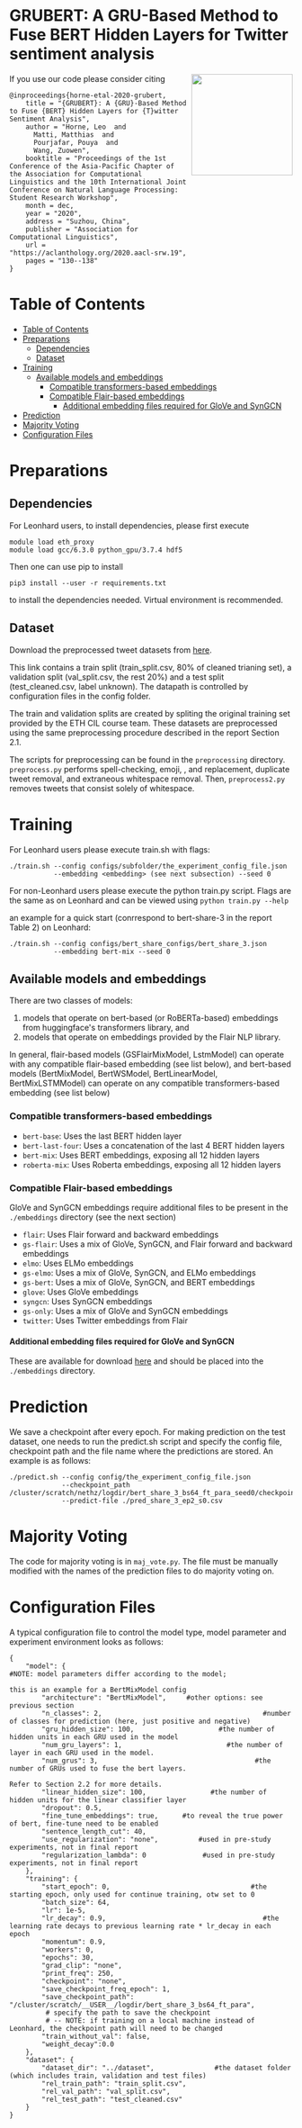 # GRUBERT: A GRU-Based Method to Fuse BERT Hidden Layers for Twitter sentiment analysis

<img align="right" width="180" src="https://github.com/ZuowenWang0000/GRUBERT-A-GRU-Based-Method-to-Fuse-BERT-Hidden-Layers-for-Twitter-sentiment-analysis/blob/master/grubert.png">

If you use our code please consider citing
```
@inproceedings{horne-etal-2020-grubert,
    title = "{GRUBERT}: A {GRU}-Based Method to Fuse {BERT} Hidden Layers for {T}witter Sentiment Analysis",
    author = "Horne, Leo  and
      Matti, Matthias  and
      Pourjafar, Pouya  and
      Wang, Zuowen",
    booktitle = "Proceedings of the 1st Conference of the Asia-Pacific Chapter of the Association for Computational Linguistics and the 10th International Joint Conference on Natural Language Processing: Student Research Workshop",
    month = dec,
    year = "2020",
    address = "Suzhou, China",
    publisher = "Association for Computational Linguistics",
    url = "https://aclanthology.org/2020.aacl-srw.19",
    pages = "130--138"
}
```
# Table of Contents
- [Table of Contents](#table-of-contents)
- [Preparations](#preparations)
  - [Dependencies](#dependencies)
  - [Dataset](#dataset)
- [Training](#training)
  - [Available models and embeddings](#available-models-and-embeddings) 
    - [Compatible transformers-based embeddings](#compatible-transformers-based-embeddings)
    - [Compatible Flair-based embeddings](#compatible-flair-based-embeddings)
      - [Additional embedding files required for GloVe and SynGCN](#additional-embedding-files-required-for-glove-and-syngcn)
- [Prediction](#prediction)
- [Majority Voting](#majority-voting)
- [Configuration Files](#configuration-files)

# Preparations

## Dependencies 
For Leonhard users, to install dependencies, please first execute
```
module load eth_proxy
module load gcc/6.3.0 python_gpu/3.7.4 hdf5
```
Then one can use pip to install
```
pip3 install --user -r requirements.txt
```
to install the dependencies needed. Virtual environment is recommended.

## Dataset
Download the preprocessed tweet datasets from [here](https://polybox.ethz.ch/index.php/s/Tb0QWEKEK9Bhiqy?path=%2Fdataset%2Ffinal_dataset).

This link contains a train split (train_split.csv, 80% of cleaned trianing set), a validation split (val_split.csv, the rest 20%) and a test split (test_cleaned.csv, label unknown). 
The datapath is controlled by configuration files in the config folder.

The train and validation splits are created by spliting the original training set provided by the ETH CIL course team.
These datasets are preprocessed using the same preprocessing procedure described in the report Section 2.1.

The scripts for preprocessing can be found in the `preprocessing` directory. `preprocess.py` performs spell-checking, emoji, <user>, and <url> replacement, duplicate tweet removal, and extraneous whitespace removal. Then, `preprocess2.py` removes tweets that consist solely of whitespace.

# Training
For Leonhard users please execute train.sh with flags:
```
./train.sh --config configs/subfolder/the_experiment_config_file.json 
           --embedding <embedding> (see next subsection) --seed 0
```

For non-Leonhard users please execute the python train.py script. Flags are the same as on Leonhard and can be viewed using `python train.py --help`


an example for a quick start (conrrespond to bert-share-3 in the report Table 2) on Leonhard:
```
./train.sh --config configs/bert_share_configs/bert_share_3.json 
           --embedding bert-mix --seed 0
```

## Available models and embeddings
There are two classes of models: 
1. models that operate on bert-based (or RoBERTa-based) embeddings from huggingface's transformers library, and 
2. models that operate on embeddings provided by the Flair NLP library. 

In general, flair-based models (GSFlairMixModel, LstmModel) can operate with any compatible flair-based embedding (see list below), and bert-based models (BertMixModel, BertWSModel, BertLinearModel, BertMixLSTMModel) can operate on any compatible transformers-based embedding (see list below)

### Compatible transformers-based embeddings
- `bert-base`: Uses the last BERT hidden layer
- `bert-last-four`: Uses a concatenation of the last 4 BERT hidden layers
- `bert-mix`: Uses BERT embeddings, exposing all 12 hidden layers
- `roberta-mix`: Uses Roberta embeddings, exposing all 12 hidden layers


### Compatible Flair-based embeddings
GloVe and SynGCN embeddings require additional files to be present in the `./embeddings` directory (see the next section)

- `flair`: Uses Flair forward and backward embeddings 
- `gs-flair`: Uses a mix of GloVe, SynGCN, and Flair forward and backward embeddings 
- `elmo`: Uses ELMo embeddings
- `gs-elmo`: Uses a mix of GloVe, SynGCN, and ELMo embeddings
- `gs-bert`: Uses a mix of GloVe, SynGCN, and BERT embeddings
- `glove`: Uses GloVe embeddings
- `syngcn`: Uses SynGCN embeddings
- `gs-only`: Uses a mix of GloVe and SynGCN embeddings
- `twitter`: Uses Twitter embeddings from Flair

#### Additional embedding files required for GloVe and SynGCN

These are available for download [here](https://polybox.ethz.ch/index.php/s/Tb0QWEKEK9Bhiqy?path=%2Fembeddings) and should be placed into the `./embeddings` directory.


# Prediction
We save a checkpoint after every epoch. For making prediction on the test dataset, one needs to run the 
predict.sh script and specify the config file, checkpoint path and the file name where the predictions are stored. An example is as follows:
```
./predict.sh --config config/the_experiment_config_file.json 
             --checkpoint_path /cluster/scratch/nethz/logdir/bert_share_3_bs64_ft_para_seed0/checkpoint_2.tar 
             --predict-file ./pred_share_3_ep2_s0.csv
```

# Majority Voting
The code for majority voting is in `maj_vote.py`. The file must be manually modified with the names of the prediction files to do majority voting on.

# Configuration Files
A typical configuration file to control the model type, model parameter and experiment environment looks as follows:

```
{
    "model": {                                                      #NOTE: model parameters differ according to the model;
                                                                                 this is an example for a BertMixModel config
        "architecture": "BertMixModel",     #other options: see previous section
        "n_classes": 2,                                        #number of classes for prediction (here, just positive and negative)
        "gru_hidden_size": 100,                     #the number of hidden units in each GRU used in the model
        "num_gru_layers": 1,                          #the number of layer in each GRU used in the model.
        "num_grus": 3,                                       #the number of GRUs used to fuse the bert layers. 
                                                                                Refer to Section 2.2 for more details.
        "linear_hidden_size": 100,                #the number of hidden units for the linear classifier layer 
        "dropout": 0.5, 
        "fine_tune_embeddings": true,      #to reveal the true power of bert, fine-tune need to be enabled
        "sentence_length_cut": 40, 
        "use_regularization": "none",          #used in pre-study experiments, not in final report
        "regularization_lambda": 0              #used in pre-study experiments, not in final report
    },
    "training": {
        "start_epoch": 0,                                   #the starting epoch, only used for continue training, otw set to 0
        "batch_size": 64,  
        "lr": 1e-5,
        "lr_decay": 0.9,                                       #the learning rate decays to previous learning rate * lr_decay in each epoch
        "momentum": 0.9,
        "workers": 0, 
        "epochs": 30,
        "grad_clip": "none",
        "print_freq": 250,
        "checkpoint": "none",
        "save_checkpoint_freq_epoch": 1,  
        "save_checkpoint_path": "/cluster/scratch/__USER__/logdir/bert_share_3_bs64_ft_para",  
         # specify the path to save the checkpoint 
         # -- NOTE: if training on a local machine instead of Leonhard, the checkpoint path will need to be changed
        "train_without_val": false,
        "weight_decay":0.0
    },
    "dataset": {
        "dataset_dir": "../dataset",               #the dataset folder (which includes train, validation and test files)
        "rel_train_path": "train_split.csv",
        "rel_val_path": "val_split.csv",
        "rel_test_path": "test_cleaned.csv"
    }
}

```




